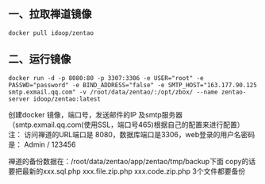 ## 一、拉取禅道镜像
```
docker pull idoop/zentao
```

## 二、运行镜像
```
docker run -d -p 8080:80 -p 3307:3306 -e USER="root" -e PASSWD="password" -e BIND_ADDRESS="false" -e SMTP_HOST="163.177.90.125 smtp.exmail.qq.com" -v /root/data/zentao/:/opt/zbox/ --name zentao-server idoop/zentao:latest
```
创建docker 镜像，端口号，发送邮件的IP 及smtp服务器（smtp.exmail.qq.com(使用SSL，端口号465)根据自己的配置来进行配置）
注： 访问禅道的URL端口是 8080，数据库端口是3306，web登录的用户名密码是： Admin / 123456

禅道的备份数据在：/root/data/zentao/app/zentao/tmp/backup下面
copy的话要把最新的xxx.sql.php     xxx.file.zip.php    xxx.code.zip.php  3个文件都要备份
